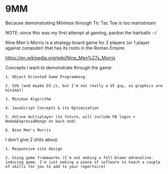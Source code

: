 # 9MM
Because demonstrating Minimax through Tic Tac Toe is too mainstream

NOTE: since this was my first attempt at gaming, pardon the hairballs :-/

Nine Men's Morris is a strategy board game for 2 players (or 1 player against computer) that has its roots in the Roman Empire.

https://en.wikipedia.org/wiki/Nine_Men%27s_Morris

Concepts I want to demonstrate through the game:

    1. Object Oriented Game Programming

    2. SVG (and maybe D3.js, but I'm not really a UI guy, so graphics are minimal)

    3. Minimax Algorithm

    4. JavaScript Concepts & its Optimization

    5. Online multiplayer (in future, will include FB login + Node&Express&Mongo on back end)

    6. Nine Men's Morris

I don't give 2 shits about:

    1. Responsive site design

    2. Using game frameworks (I'm not making a full-blown adrenaline-inducing game. I'm just making a piece of software to teach a couple of skills for you to add to your repertoire)
